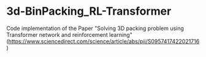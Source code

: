 # 3d-BinPacking_RL-Transformer
Code implementation of the Paper "Solving 3D packing problem using Transformer network and reinforcement learning" (https://www.sciencedirect.com/science/article/abs/pii/S0957417422021716)
